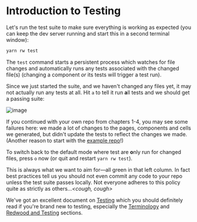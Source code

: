 # Introduction to Testing

Let's run the test suite to make sure everything is working as expected (you can keep the dev server running and start this in a second terminal window):

```bash
yarn rw test
```

The `test` command starts a persistent process which watches for file changes and automatically runs any tests associated with the changed file(s) (changing a component *or* its tests will trigger a test run).

Since we just started the suite, and we haven't changed any files yet, it may not actually run any tests at all. Hit `a` to tell it run **a**ll tests and we should get a passing suite:

![image](https://user-images.githubusercontent.com/300/153299412-ba191f0b-27bf-4e56-8d23-fb462a4c69c9.png)

If you continued with your own repo from chapters 1-4, you may see some failures here: we made a lot of changes to the pages, components and cells we generated, but didn't update the tests to reflect the changes we made. (Another reason to start with the [example repo](#using-the-example-repo)!)

To switch back to the default mode where test are **o**nly run for changed files, press `o` now (or quit and restart `yarn rw test`).

This is always what we want to aim for—all green in that left column. In fact best practices tell us you should not even commit any code to your repo unless the test suite passes locally. Not everyone adheres to this policy quite as strictly as others...*&lt;cough, cough&gt;*

We've got an excellent document on [Testing](../../testing.md) which you should definitely read if you're brand new to testing, especially the [Terminology](../../testing.md#terminology) and [Redwood and Testing](../../testing.md#redwood-and-testing) sections.
